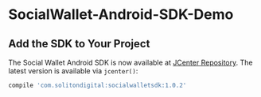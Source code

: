 # SocialWallet-Android-SDK-Demo

## Add the SDK to Your Project

The Social Wallet Android SDK is now available at [JCenter Repository](https://bintray.com/solitondigital/SocialWalletAndroidSDK/SocialWalletAndroidSDK). The latest version is available via `jcenter()`:

```groovy
compile 'com.solitondigital:socialwalletsdk:1.0.2'
```
